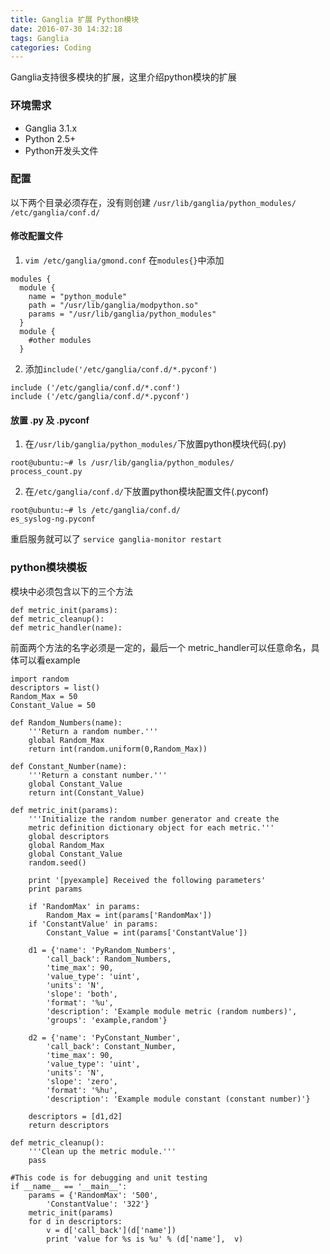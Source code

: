 ```yaml
---
title: Ganglia 扩展 Python模块
date: 2016-07-30 14:32:18
tags: Ganglia
categories: Coding
---
```

<script src="https://ob5vt1k7f.qnssl.com/pangu.js"></script>

Ganglia支持很多模块的扩展，这里介绍python模块的扩展

### 环境需求
- Ganglia 3.1.x
- Python 2.5+
- Python开发头文件

<!-- more -->

### 配置
以下两个目录必须存在，没有则创建
`/usr/lib/ganglia/python_modules/`
`/etc/ganglia/conf.d/`

#### 修改配置文件
 1. `vim /etc/ganglia/gmond.conf`
在`modules{}`中添加
```
modules {
  module {
    name = "python_module"
    path = "/usr/lib/ganglia/modpython.so"
    params = "/usr/lib/ganglia/python_modules"
  }
  module {
    #other modules
  }
```
 2. 添加`include('/etc/ganglia/conf.d/*.pyconf')`
```
include ('/etc/ganglia/conf.d/*.conf')
include ('/etc/ganglia/conf.d/*.pyconf')
```
  
#### 放置 .py 及 .pyconf
 1. 在`/usr/lib/ganglia/python_modules/`下放置python模块代码(.py)
```
root@ubuntu:~# ls /usr/lib/ganglia/python_modules/
process_count.py
```
 2. 在`/etc/ganglia/conf.d/`下放置python模块配置文件(.pyconf)
```
root@ubuntu:~# ls /etc/ganglia/conf.d/
es_syslog-ng.pyconf
```
重启服务就可以了
`service ganglia-monitor restart`

### python模块模板
模块中必须包含以下的三个方法
```
def metric_init(params):
def metric_cleanup():
def metric_handler(name):
```
前面两个方法的名字必须是一定的，最后一个 metric_handler可以任意命名，具体可以看example
```
import random
descriptors = list()
Random_Max = 50
Constant_Value = 50

def Random_Numbers(name):
    '''Return a random number.'''
    global Random_Max
    return int(random.uniform(0,Random_Max))

def Constant_Number(name):
    '''Return a constant number.'''
    global Constant_Value
    return int(Constant_Value)

def metric_init(params):
    '''Initialize the random number generator and create the
    metric definition dictionary object for each metric.'''
    global descriptors
    global Random_Max
    global Constant_Value
    random.seed()

    print '[pyexample] Received the following parameters'
    print params

    if 'RandomMax' in params:
        Random_Max = int(params['RandomMax'])
    if 'ConstantValue' in params:
        Constant_Value = int(params['ConstantValue'])

    d1 = {'name': 'PyRandom_Numbers',
        'call_back': Random_Numbers,
        'time_max': 90,
        'value_type': 'uint',
        'units': 'N',
        'slope': 'both',
        'format': '%u',
        'description': 'Example module metric (random numbers)',
        'groups': 'example,random'}

    d2 = {'name': 'PyConstant_Number',
        'call_back': Constant_Number,
        'time_max': 90,
        'value_type': 'uint',
        'units': 'N',
        'slope': 'zero',
        'format': '%hu',
        'description': 'Example module constant (constant number)'}

    descriptors = [d1,d2]
    return descriptors

def metric_cleanup():
    '''Clean up the metric module.'''
    pass

#This code is for debugging and unit testing    
if __name__ == '__main__':
    params = {'RandomMax': '500',
        'ConstantValue': '322'}
    metric_init(params)
    for d in descriptors:
        v = d['call_back'](d['name'])
        print 'value for %s is %u' % (d['name'],  v)
```

<script>pangu.spacingPage();</script>